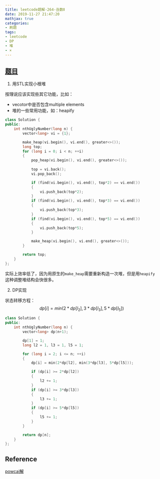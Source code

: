 ```yaml
---
title: leetcode题解-264-丑数Ⅱ
date: 2019-11-27 21:47:20
mathjax: true
categories:
- 刷题
tags: 
- leetcode
- DP
- 堆
- ×
---
```




## [题目](https://leetcode-cn.com/problems/ugly-number-ii/submissions/)

1.  用STL实现小根堆

按理说应该实现些其它功能，比如：

- vecotor中是否包含multiple elements
- 堆的一些常用功能，如：heapify

```C++
class Solution {
public:
    int nthUglyNumber(long n) {
        vector<long> vi = {1};

        make_heap(vi.begin(), vi.end(), greater<>());
        long top;
        for (long i = 0; i < n; ++i)
        {
            pop_heap(vi.begin(), vi.end(), greater<>());
            
            top = vi.back();
            vi.pop_back();

            if (find(vi.begin(), vi.end(), top*2) == vi.end())
            {
                vi.push_back(top*2);
            }
            if (find(vi.begin(), vi.end(), top*3) == vi.end())
            {
                vi.push_back(top*3);
            }
            if (find(vi.begin(), vi.end(), top*5) == vi.end())
            {
                vi.push_back(top*5);
            }

            make_heap(vi.begin(), vi.end(), greater<>());
        }

        return top;
    }
};
```

实际上效率低了，因为用原生的`make_heap`需要重新构造一次堆，但是用`heapify`这种调整堆结构会快很多。



2. DP实现

状态转移方程：
$$
dp[i] = min(2*dp[l_2], 3*dp[l_3], 5*dp[l_5])
$$

```C++
class Solution {
public:
    int nthUglyNumber(long n) {
        vector<long> dp(n+1);

        dp[1] = 1;
        long l2 = 1, l3 = 1, l5 = 1;

        for (long i = 2; i <= n; ++i)
        {
            dp[i] = min(2*dp[l2], min(3*dp[l3], 5*dp[l5]));

            if (dp[i] >= 2*dp[l2])
            {
                l2 += 1;
            }
            if (dp[i] >= 3*dp[l3])
            {
                l3 += 1;
            }
            if (dp[i] >= 5*dp[l5])
            {
                l5 += 1;
            }
        }

        return dp[n];
    }
};
```



## Reference

[powcai解](https://leetcode-cn.com/problems/ugly-number-ii/solution/dui-he-dong-tai-gui-hua-by-powcai/)